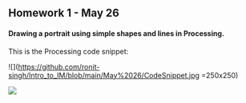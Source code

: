 ## Homework 1 - May 26

#### Drawing a portrait using simple shapes and lines in Processing. 

This is the Processing code snippet:

![](https://github.com/ronit-singh/Intro_to_IM/blob/main/May%2026/CodeSnippet.jpg =250x250)

![](https://github.com/ronit-singh/Intro_to_IM/blob/main/May%2026/Screenshot.jpg)
